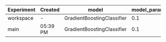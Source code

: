 | Experiment   | Created   | model                      | model_params.learning_rate   | model_params.n_estimators   | roc_auc   | precision   | recall   | f1      | model.type                 | model.n_estimators   | model.learning_rate   | model.random_state   | data\processed\test.csv   | data\processed\train.csv   | data\raw\UCI_Credit_Card.csv   | params.yaml   | src\data\make_dataset.py   | src\models\train.py   |
|--------------|-----------|----------------------------|------------------------------|-----------------------------|-----------|-------------|----------|---------|----------------------------|----------------------|-----------------------|----------------------|---------------------------|----------------------------|--------------------------------|---------------|----------------------------|-----------------------|
| workspace    | -         | GradientBoostingClassifier | 0.1                          | 150                         | 0.77056   | 0.66472     | 0.34363  | 0.45306 | GradientBoostingClassifier | 300                  | 0.07                  | 42                   | -                         | -                          | -                              | -             | -                          | -                     |
| main         | 05:39 PM  | GradientBoostingClassifier | 0.1                          | 150                         | 0.77056   | 0.66472     | 0.34363  | 0.45306 | GradientBoostingClassifier | 150                  | 0.1                   | 42                   | -                         | -                          | -                              | -             | -                          | -                     |

